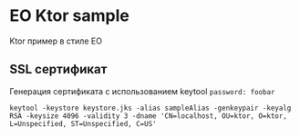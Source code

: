 # EO Ktor sample
Ktor пример в стиле EO

## SSL сертификат
Генерация сертификата с использованием keytool
`password: foobar`
```shell
keytool -keystore keystore.jks -alias sampleAlias -genkeypair -keyalg RSA -keysize 4096 -validity 3 -dname 'CN=localhost, OU=ktor, O=ktor, L=Unspecified, ST=Unspecified, C=US'
```